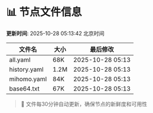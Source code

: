 # 📊 节点文件信息

**更新时间**: 2025-10-28 05:13:42 北京时间

| 文件名 | 大小 | 最后修改 |
|--------|------|----------|
| all.yaml | 68K | 2025-10-28 05:13 |
| history.yaml | 1.2M | 2025-10-28 05:13 |
| mihomo.yaml | 84K | 2025-10-28 05:13 |
| base64.txt | 67K | 2025-10-28 05:13 |

> 🔄 文件每30分钟自动更新，确保节点的新鲜度和可用性
